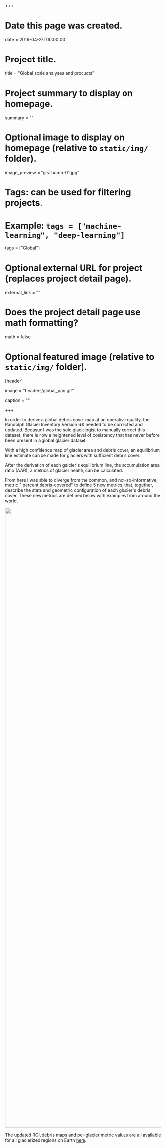 +++
# Date this page was created.
date = 2016-04-27T00:00:00

# Project title.
title = "Global scale analyses and products"

# Project summary to display on homepage.
summary = ""

# Optional image to display on homepage (relative to `static/img/` folder).
image_preview = "gisThumb-01.jpg"

# Tags: can be used for filtering projects.
# Example: `tags = ["machine-learning", "deep-learning"]`
tags = ["Global"]

# Optional external URL for project (replaces project detail page).
external_link = ""

# Does the project detail page use math formatting?
math = false

# Optional featured image (relative to `static/img/` folder).
[header]


image = "headers/global_pan.gif"


caption = ""

+++

In order to derive a global debris cover map at an operative quality, the Randolph Glacier Inventory Version 6.0 needed to be corrected and updated. Becasue I was the sole glaciologist to manually correct this dataset, there is now a heightened level of cosistency that has never before been present in a global glacier dataset. 

With a high confidence map of glacier area and debris cover, an equilibrium line estimate can be made for glaciers with sufficient debris cover. 

After the derivation of each galcier's equilibrium line, the accumulation area ratio (AAR), a metrics of glacier health, can be calculated. 

From here I was able to diverge from the common, and not-so-informative, metric " percent debris-covered"  to define 5 new metrics, that, together, describe the state and geometric configuration of each glacier's debris cover. These new metrics are defined below with examples from around the world.


<img src="fig3-01.jpg" width="2000" height="2000" />


The updated RGI, debris maps and per-glacier metric values are all available for all glacierized regions on Earth [here](https://doi.org/10.5281/zenodo.3866466).